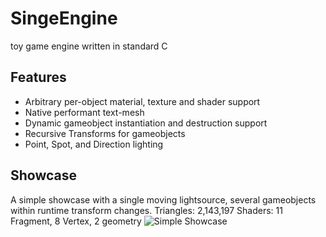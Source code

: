 # SingeEngine
toy game engine written in standard C

## Features
- Arbitrary per-object material, texture and shader support
- Native performant text-mesh
- Dynamic gameobject instantiation and destruction support
- Recursive Transforms for gameobjects
- Point, Spot, and Direction lighting

## Showcase
A simple showcase with a single moving lightsource, several gameobjects within runtime transform changes.
Triangles: 2,143,197
Shaders: 11 Fragment, 8 Vertex, 2 geometry
![Simple Showcase](https://gfycat.com/bitterfrankdungbeetle "Singine Showcase")
